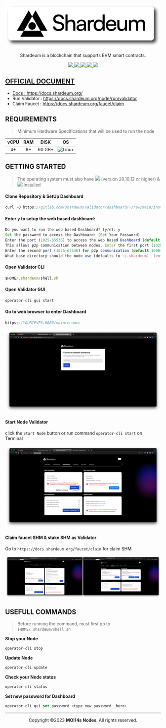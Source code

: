 <p align="center">
<img sizes="(max-width: 600px) 480px, 800px" src="https://raw.githubusercontent.com/MOI14s/Testnet-Node/main/Shardeum%20Betanet/shardeum.png"></p>

<p align="center">Shardeum is a blockchain that supports EVM smart contracts.</p>
  
<div id="badges">
  <p align="center">
   <a href="https://shardeum.org">
  <img src="https://img.shields.io/badge/Website-4285F4?style=for-the-badge&logo=GoogleChrome&logoColor=white&style=flat"/>
  <a href="https://twitter.com/shardeum">
    <img src="https://img.shields.io/badge/Twitter-1DA1F2?style=for-the-badge&logo=twitter&logoColor=white&style=flat"/>
  </a>
  <a href="https://discord.gg/shardeum">
    <img src="https://img.shields.io/badge/Discord-%235865F2.svg?style=for-the-badge&logo=discord&logoColor=white&style=flat"/>
  </a>
  <a href="https://telegram.me/shardeum">
    <img src="https://img.shields.io/badge/Telegram-2CA5E0?style=for-the-badge&logo=telegram&logoColor=white&style=flat"/>
  <a href="https://www.reddit.com/r/shardeum/">
    <img src="https://img.shields.io/badge/Reddit-FF4500?style=for-the-badge&logo=reddit&logoColor=white&style=flat"/>
  </p>
</div>

## OFFICIAL DOCUMENT
- Docs : https://docs.shardeum.org/
- Run Validator : https://docs.shardeum.org/node/run/validator
- Claim Faucet : https://docs.shardeum.org/faucet/claim
     
## REQUIREMENTS
> Minimum Hardware Specifications that will be used to run the node
    
| vCPU | RAM | DISK | OS |
| :--:  | :--: | :--: | :--: |
| 4+ | 8+ | 60 GB+ | ![Linux](https://img.shields.io/badge/Linux-FCC624?style=for-the-badge&logo=linux&logoColor=black)|

## GETTING STARTED
> The operating system must also have <img src="https://img.shields.io/badge/Docker%20Image-4285F4?style=for-the-badge&logo=docker&logoColor=white&style=flat"/> (version 20.10.12 or higher) & <img src="https://img.shields.io/badge/Docker%20Compose-4285F4?style=for-the-badge&logo=docker&logoColor=white&style=flat"/> installed

#### Clone Repository & SetUp Dashboard
```javascript
curl -O https://gitlab.com/shardeum/validator/dashboard/-/raw/main/installer.sh && chmod +x installer.sh && ./installer.sh
```
    
#### Enter y to setup the web based dashboard:
    
```javascript
Do you want to run the web based Dashboard? (y/n): y 
Set the password to access the Dashboard: (Set Your Password)
Enter the port (1025-65536) to access the web based Dashboard (default 8080): (enter for default port)
This allows p2p communication between nodes. Enter the first port (1025-65536) for p2p communication (default 9001): (enter for default)
Enter the second port (1025-65536) for p2p communication (default 10001): (enter for default)
What base directory should the node use (defaults to ~/.shardeum): (enter for default)
```

#### Open Validator CLI
```javascript
$HOME/.shardeum/shell.sh
```
#### Open Validator GUI    
```javascript
operator-cli gui start
```
#### Go to web browser to enter Dashboard
```javascript
https://YOURIPVPS:8080/maintenance
```
<img src="https://raw.githubusercontent.com/MOI14s/Testnet-Node/main/Shardeum%20Betanet/11.png"/>

#### Start Node Validator
click the `Start Node` button or run command `operator-cli start` on Terminal

<img src="https://raw.githubusercontent.com/MOI14s/Testnet-Node/main/Shardeum%20Betanet/12.png"/>

#### Claim faucet SHM & stake SHM as Validator 
Go to `https://docs.shardeum.org/faucet/claim` for claim SHM

<img src="https://raw.githubusercontent.com/MOI14s/Testnet-Node/main/Shardeum%20Betanet/15.png"/>

## USEFULL COMMANDS
> Before running the command, must first go to `$HOME/.shardeum/shell.sh`

**Stop your Node**
```javascript
operator-cli stop
```

**Update Node**
```javascript
operator-cli update
```

**Check your Node status**
```javascript
operator-cli status
```
     
**Set new password for Dashboard**
```javascript
operator-cli gui set password <type_new_password__here>
```

<hr/>
<p align="center"> Copyright ©2023 <b>MOI14s Nodes</b>. All rights reserved.</p>
